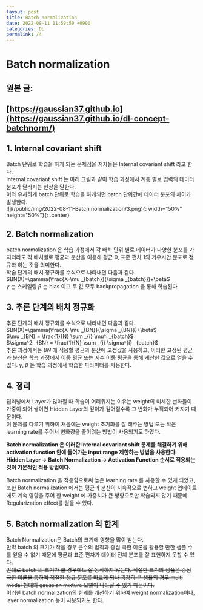 ```yaml
---
layout: post
title: Batch normalization
date: 2022-08-11 11:59:59 +0900
categories: DL
permalink: /4
---
```


# Batch normalization

## 원본 글:
## [https://gaussian37.github.io](https://gaussian37.github.io/dl-concept-batchnorm/)

## 1. Internal covariant shift
Batch 단위로 학습을 하게 되는 문제점을 저자들은 Internal covariant shift 라고 한다. <br/>
Internal covariant shift 는 아래 그림과 같이 학습 과정에서 계층 별로 입력의 데이터 분포가 달라지는 현상을 말한다. <br/>
이와 유사하게 batch 단위로 학습을 하게되면 batch 단위간에 데이터 분포의 차이가 발생한다. <br/>
![](/public/img/2022-08-11-Batch normalization/3.png){: width="50%" height="50%"}{: .center}


## 2. Batch normalization
batch normalization 은 학습 과정에서 각 배치 단위 별로 데이터가 다양한 분포를 가지더라도 각 배치별로 평균과 분산을 이용해 평균 0, 표준 편차 1의 가우시안 분포로 정규화 하는 것을 의미한다.<br/>
학습 단계의 배치 정규화를 수식으로 나타내면 다음과 같다. <br/>
$BN(X)=\gamma(\frac{X-\mu _{batch}}{\sigma _{batch}})+\beta$ <br/>
$\gamma$ 는 스케일링 $\beta$ 는 bias 이고 두 값 모두 backpropagation 을 통해 학습된다. <br/>


## 3. 추론 단계의 배치 정규화
추론 단계의 배치 정규화를 수식으로 나타내면 다음과 같다. <br/>
$BN(X)=\gamma(\frac{X-\mu _{BN}}{\sigma _{BN}})+\beta$ <br/>
$\mu _{BN} = \frac{1}{N} \sum _{i} \mu^i _{batch}$ <br/>
$\sigma^2 _{BN} = \frac{1}{N} \sum _{i} \sigma^{i} _{batch}$ <br/>
추론 과정에서는 $BN$ 에 적용할 평균과 분산에 고정값을 사용하고, 이러한 고정된 평균과 분산은 학습 과정에서 이동 평균 또는 지수 이동 평균을 통해 계산한 값으로 얻을 수 있다. $\gamma$, $\beta$ 는 학습 과정에서 학습한 파라미터를 사용한다.


## 4. 정리
딥러닝에서 Layer가 많아질 때 학습이 어려워지는 이유는 weight의 미세한 변화들이 가중이 되어 쌓이면 Hidden Layer의 깊이가 깊어질수록 그 변화가 누적되어 커지기 때문이다. <br/>
이 문제를 다루기 위하여 처음에는 weight 초기화를 잘 해주는 방법 또는 작은 learning rate를 주어서 변화량을 줄이려는 방법이 사용되기도 하였다. <br/>

__Batch normalization 은 이러한 Internal covariant shift 문제를 해결하기 위해 activation function 안에 들어가는 input range 제한하는 방법을 사용한다.__ <br/>
__Hidden Layer → Batch Normalization → Activation Function 순서로 적용되는 것이 기본적인 적용 방법이다.__ <br/>

Batch normalization 을 적용함으로써 높은 learning rate 를 사용할 수 있게 되었고, 또한 Batch normalization 에서는 평균과 분산이 지속적으로 변하고 weight 업데이트에도 계속 영향을 주어 한 weight 에 가중치가 큰 방향으로만 학습되지 않기 때문에 Regularization effect를 얻을 수 있다. <br/> 


## 5. Batch normalization 의 한계
Batch Normalization은 Batch의 크기에 영향을 많이 받는다. <br/>
만약 batch 의 크기가 작을 경우 큰수의 법칙과 중심 극한 이론을 활용할 만한 샘플 수를 얻을 수 없기 때문에 평균과 표준 편차가 데이터 전체 분포를 잘 표현하지 못할 수 있다. <br/>
~~반대로 batch 의 크기가 클 경우에도 잘 동작하지 않는다. 적절한 크기의 샘플은 중심 극한 이론을 통하여 적절한 정규 분포를 따르게 되나 굉장히 큰 샘플의 경우 multi modal 형태의 gaussian mixture 모델이 나타날 수 있기 때문이다.~~ <br/>
이러한 batch normalization의 한계를 개선하기 위하여 weight normalization이나, layer normalization 등이 사용되기도 한다. <br/>


